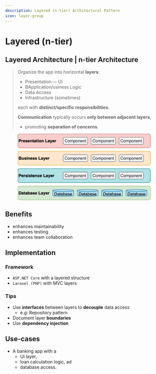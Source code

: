 ```yaml
---
description: Layered (n-tier) Architectural Pattern
icon: layer-group
---
```


# Layered (n-tier)

## Layered Architecture | n-tier Architecture

> Organize the app into horizontal **layers**:
>
> * Presentation — UI
> * BApplication/usiness Logic
> * Data Access
> * Infrastructure (sometimes)
>
> each with **distinct/specific** **responsibilities**.
>
>
>
> **Communication** typically occurs **only between adjacent layers**,&#x20;
>
> * promoting **separation of concerns**.

<figure><img src="../../.gitbook/assets/software-architecture_architectural-pattern_layered.svg" alt="" width="563"><figcaption></figcaption></figure>



## Benefits

* enhances maintainability
* enhances testing&#x20;
* enhances team collaboration



## Implementation

### Framework

* `ASP.NET Core` with a layered structure
* `Laravel (PHP)` with MVC layers

### Tips

* Use **interfaces** between layers to **decouple** data access
  * e.g: Repository pattern
* Document layer **boundaries**&#x20;
* Use **dependency injection**





## Use-cases

* A banking app with a&#x20;
  * UI layer,
  * loan calculation logic, ad
  * database access.



